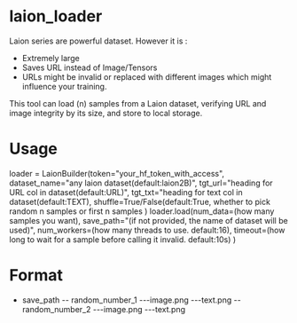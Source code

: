 # laion_loader
Laion series are powerful dataset. However it is :
- Extremely large
- Saves URL instead of Image/Tensors
- URLs might be invalid or replaced with different images
which might influence your training.

This tool can load (n) samples from a Laion dataset, verifying URL and image integrity by its size, and store to local storage.

# Usage
loader = LaionBuilder(token="your_hf_token_with_access", 
                      dataset_name="any laion dataset(default:laion2B)", 
                      tgt_url="heading for URL col in dataset(default:URL)", 
                      tgt_txt="heading for text col in dataset(default:TEXT),
                      shuffle=True/False(default:True, whether to pick random n samples or first n samples
                      )
loader.load(num_data=(how many samples you want),
            save_path="(if not provided, the name of dataset will be used)", 
            num_workers=(how many threads to use. default:16), 
            timeout=(how long to wait for a sample before calling it invalid. default:10s)
            )

# Format
- save_path
  -- random_number_1
      ---image.png
      ---text.png
  -- random_number_2
      ---image.png
      ---text.png
  
